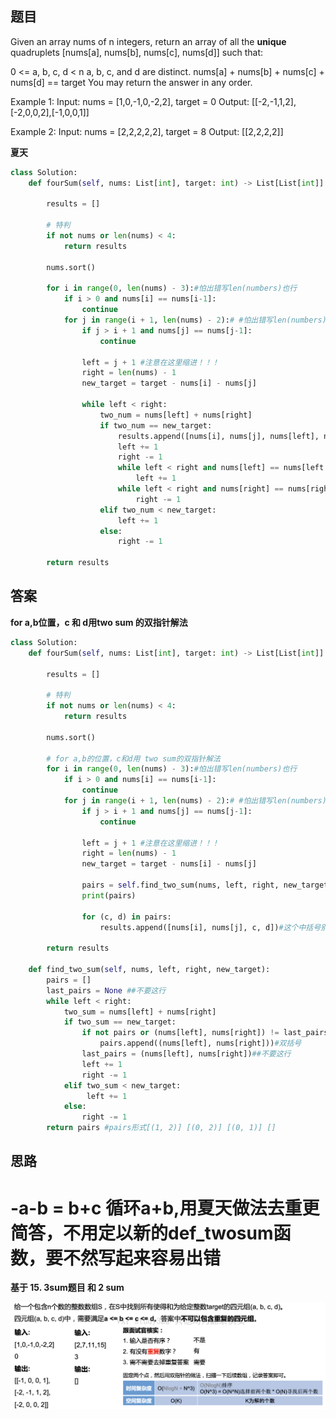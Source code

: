 ## 题目

Given an array nums of n integers, return an array of all the **unique** quadruplets [nums[a], nums[b], nums[c], nums[d]] such that:

0 <= a, b, c, d < n
a, b, c, and d are distinct.
nums[a] + nums[b] + nums[c] + nums[d] == target
You may return the answer in any order.


Example 1:
Input: nums = [1,0,-1,0,-2,2], target = 0
Output: [[-2,-1,1,2],[-2,0,0,2],[-1,0,0,1]]

Example 2:
Input: nums = [2,2,2,2,2], target = 8
Output: [[2,2,2,2]]

**夏天**

```python
class Solution:
    def fourSum(self, nums: List[int], target: int) -> List[List[int]]:
    
        results = []

        # 特判
        if not nums or len(nums) < 4:
            return results

        nums.sort()
        
        for i in range(0, len(nums) - 3):#怕出错写len(numbers)也行
            if i > 0 and nums[i] == nums[i-1]:
                continue
            for j in range(i + 1, len(nums) - 2):# #怕出错写len(numbers)也行
                if j > i + 1 and nums[j] == nums[j-1]:
                    continue
            
                left = j + 1 #注意在这里缩进！！！
                right = len(nums) - 1
                new_target = target - nums[i] - nums[j]
                
                while left < right:
                    two_num = nums[left] + nums[right]
                    if two_num == new_target:
                        results.append([nums[i], nums[j], nums[left], nums[right]])
                        left += 1
                        right -= 1
                        while left < right and nums[left] == nums[left - 1]:
                            left += 1
                        while left < right and nums[right] == nums[right + 1]:
                            right -= 1
                    elif two_num < new_target:
                        left += 1
                    else:
                        right -= 1

        return results
```
## 答案
**for a,b位置，c 和 d用two sum 的双指针解法**
```python
class Solution:
    def fourSum(self, nums: List[int], target: int) -> List[List[int]]:
        
        results = []

        # 特判
        if not nums or len(nums) < 4:
            return results

        nums.sort()
        
        # for a,b的位置，c和d用 two sum的双指针解法
        for i in range(0, len(nums) - 3):#怕出错写len(numbers)也行
            if i > 0 and nums[i] == nums[i-1]:
                continue
            for j in range(i + 1, len(nums) - 2):# #怕出错写len(numbers)也行
                if j > i + 1 and nums[j] == nums[j-1]:
                    continue
            
                left = j + 1 #注意在这里缩进！！！
                right = len(nums) - 1
                new_target = target - nums[i] - nums[j]
                
                pairs = self.find_two_sum(nums, left, right, new_target)
                print(pairs)
                
                for (c, d) in pairs:
                    results.append([nums[i], nums[j], c, d])#这个中括号别忘了

        return results

    def find_two_sum(self, nums, left, right, new_target):
        pairs = []
        last_pairs = None ##不要这行
        while left < right:
            two_sum = nums[left] + nums[right]
            if two_sum == new_target:
                if not pairs or (nums[left], nums[right]) != last_pairs:##变成pairs[-1]
                    pairs.append((nums[left], nums[right]))#双括号
                last_pairs = (nums[left], nums[right])##不要这行
                left += 1
                right -= 1
            elif two_sum < new_target:
                 left += 1
            else:
                right -= 1
        return pairs #pairs形式[(1, 2)] [(0, 2)] [(0, 1)] []
```

## 思路
# -a-b = b+c 循环a+b,用夏天做法去重更简答，不用定以新的def_twosum函数，要不然写起来容易出错
**基于 15. 3sum题目 和 2 sum**

![pre](https://github.com/SSRRBB/Leetcode/blob/main/Images/13.png)
